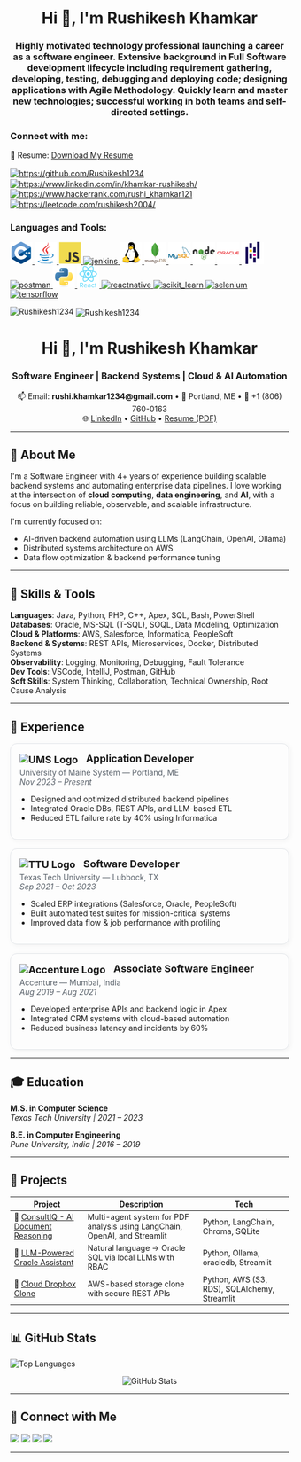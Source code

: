 <h1 align="center">Hi 👋, I'm Rushikesh Khamkar</h1>
<h3 align="center">Highly motivated technology professional launching a career as a software engineer. Extensive background in Full Software development lifecycle including requirement gathering, developing, testing, debugging and deploying code; designing applications with Agile Methodology. Quickly learn and master new technologies; successful working in both teams and self-directed settings.</h3>

<h3 align="left">Connect with me:</h3>
<p align="left">

<p align="left">📄 Resume: <a href="https://github.com/user-attachments/files/20969098/Rushikesh.Khamkar.Resume.pdf" target="_blank" rel="noopener noreferrer">Download My Resume</a></p>


<a href="https://github.com/Rushikesh1234" target="blank"><img align="center" src="https://raw.githubusercontent.com/rahuldkjain/github-profile-readme-generator/master/src/images/icons/Social/github.svg" alt="https://github.com/Rushikesh1234" height="30" width="40" /></a>
<a href="https://www.linkedin.com/in/khamkar-rushikesh/" target="blank"><img align="center" src="https://raw.githubusercontent.com/rahuldkjain/github-profile-readme-generator/master/src/images/icons/Social/linked-in-alt.svg" alt="https://www.linkedin.com/in/khamkar-rushikesh/" height="30" width="40" /></a>
<a href="https://www.hackerrank.com/rushi_khamkar121" target="blank"><img align="center" src="https://raw.githubusercontent.com/rahuldkjain/github-profile-readme-generator/master/src/images/icons/Social/hackerrank.svg" alt="https://www.hackerrank.com/rushi_khamkar121" height="30" width="40" /></a> 
<a href="https://leetcode.com/rushikesh2004/" target="blank"><img align="center" src="https://raw.githubusercontent.com/rahuldkjain/github-profile-readme-generator/master/src/images/icons/Social/leet-code.svg" alt="https://leetcode.com/rushikesh2004/" height="30" width="40" /></a>

</p>

<h3 align="left">Languages and Tools:</h3>
<p align="left"> <a href="https://www.w3schools.com/cpp/" target="_blank" rel="noreferrer"> <img src="https://raw.githubusercontent.com/devicons/devicon/master/icons/cplusplus/cplusplus-original.svg" alt="cplusplus" width="40" height="40"/> </a> <a href="https://www.java.com" target="_blank" rel="noreferrer"> <img src="https://raw.githubusercontent.com/devicons/devicon/master/icons/java/java-original.svg" alt="java" width="40" height="40"/> </a> <a href="https://developer.mozilla.org/en-US/docs/Web/JavaScript" target="_blank" rel="noreferrer"> <img src="https://raw.githubusercontent.com/devicons/devicon/master/icons/javascript/javascript-original.svg" alt="javascript" width="40" height="40"/> </a> <a href="https://www.jenkins.io" target="_blank" rel="noreferrer"> <img src="https://www.vectorlogo.zone/logos/jenkins/jenkins-icon.svg" alt="jenkins" width="40" height="40"/> </a> <a href="https://www.linux.org/" target="_blank" rel="noreferrer"> <img src="https://raw.githubusercontent.com/devicons/devicon/master/icons/linux/linux-original.svg" alt="linux" width="40" height="40"/> </a> <a href="https://www.mongodb.com/" target="_blank" rel="noreferrer"> <img src="https://raw.githubusercontent.com/devicons/devicon/master/icons/mongodb/mongodb-original-wordmark.svg" alt="mongodb" width="40" height="40"/> </a> <a href="https://www.mysql.com/" target="_blank" rel="noreferrer"> <img src="https://raw.githubusercontent.com/devicons/devicon/master/icons/mysql/mysql-original-wordmark.svg" alt="mysql" width="40" height="40"/> </a> <a href="https://nodejs.org" target="_blank" rel="noreferrer"> <img src="https://raw.githubusercontent.com/devicons/devicon/master/icons/nodejs/nodejs-original-wordmark.svg" alt="nodejs" width="40" height="40"/> </a> <a href="https://www.oracle.com/" target="_blank" rel="noreferrer"> <img src="https://raw.githubusercontent.com/devicons/devicon/master/icons/oracle/oracle-original.svg" alt="oracle" width="40" height="40"/> </a> <a href="https://pandas.pydata.org/" target="_blank" rel="noreferrer"> <img src="https://raw.githubusercontent.com/devicons/devicon/2ae2a900d2f041da66e950e4d48052658d850630/icons/pandas/pandas-original.svg" alt="pandas" width="40" height="40"/> </a> <a href="https://postman.com" target="_blank" rel="noreferrer"> <img src="https://www.vectorlogo.zone/logos/getpostman/getpostman-icon.svg" alt="postman" width="40" height="40"/> </a> <a href="https://www.python.org" target="_blank" rel="noreferrer"> <img src="https://raw.githubusercontent.com/devicons/devicon/master/icons/python/python-original.svg" alt="python" width="40" height="40"/> </a> <a href="https://reactjs.org/" target="_blank" rel="noreferrer"> <img src="https://raw.githubusercontent.com/devicons/devicon/master/icons/react/react-original-wordmark.svg" alt="react" width="40" height="40"/> </a> <a href="https://reactnative.dev/" target="_blank" rel="noreferrer"> <img src="https://reactnative.dev/img/header_logo.svg" alt="reactnative" width="40" height="40"/> </a> <a href="https://scikit-learn.org/" target="_blank" rel="noreferrer"> <img src="https://upload.wikimedia.org/wikipedia/commons/0/05/Scikit_learn_logo_small.svg" alt="scikit_learn" width="40" height="40"/> </a> <a href="https://www.selenium.dev" target="_blank" rel="noreferrer"> <img src="https://raw.githubusercontent.com/detain/svg-logos/780f25886640cef088af994181646db2f6b1a3f8/svg/selenium-logo.svg" alt="selenium" width="40" height="40"/> </a> <a href="https://www.tensorflow.org" target="_blank" rel="noreferrer"> <img src="https://www.vectorlogo.zone/logos/tensorflow/tensorflow-icon.svg" alt="tensorflow" width="40" height="40"/> </a> </p>

<p><img align="left" src="https://github-readme-stats.vercel.app/api/top-langs?username=Rushikesh1234&show_icons=true&locale=en&layout=compact" alt="Rushikesh1234" /></p>

<p>&nbsp;<img align="center" src="https://github-readme-stats.vercel.app/api?username=Rushikesh1234&show_icons=true&locale=en" alt="Rushikesh1234" /></p>




<h1 align="center">Hi 👋, I'm Rushikesh Khamkar</h1>
<h3 align="center">Software Engineer | Backend Systems | Cloud & AI Automation</h3>

<p align="center">
📫 Email: <strong>rushi.khamkar1234@gmail.com</strong> • 📍 Portland, ME • 📱 +1 (806) 760-0163  
<br>
🌐 <a href="https://www.linkedin.com/in/khamkar-rushikesh/" target="_blank">LinkedIn</a> •  
<a href="https://github.com/Rushikesh1234" target="_blank">GitHub</a> •  
<a href="https://github.com/user-attachments/files/20969098/Rushikesh.Khamkar.Resume.pdf" target="_blank">Resume (PDF)</a>
</p>

---

## 🚀 About Me

I'm a Software Engineer with 4+ years of experience building scalable backend systems and automating enterprise data pipelines. I love working at the intersection of **cloud computing**, **data engineering**, and **AI**, with a focus on building reliable, observable, and scalable infrastructure. 

I'm currently focused on:
- AI-driven backend automation using LLMs (LangChain, OpenAI, Ollama)
- Distributed systems architecture on AWS
- Data flow optimization & backend performance tuning

---

## 🧠 Skills & Tools

**Languages**: Java, Python, PHP, C++, Apex, SQL, Bash, PowerShell  
**Databases**: Oracle, MS-SQL (T-SQL), SOQL, Data Modeling, Optimization  
**Cloud & Platforms**: AWS, Salesforce, Informatica, PeopleSoft  
**Backend & Systems**: REST APIs, Microservices, Docker, Distributed Systems  
**Observability**: Logging, Monitoring, Debugging, Fault Tolerance  
**Dev Tools**: VSCode, IntelliJ, Postman, GitHub  
**Soft Skills**: System Thinking, Collaboration, Technical Ownership, Root Cause Analysis

---

## 💼 Experience

<style>
  .experience-grid {
    display: flex;
    flex-wrap: wrap;
    gap: 1rem;
  }

  .tile {
    flex: 1 1 300px;
    border: 1px solid #e1e4e8;
    border-radius: 12px;
    padding: 16px;
    box-shadow: 2px 2px 10px rgba(0,0,0,0.05);
    transition: transform 0.2s;
  }

  .tile:hover {
    transform: scale(1.02);
    background-color: #f6f8fa;
  }

  .tile img {
    width: 32px;
    height: 32px;
    vertical-align: middle;
    margin-right: 10px;
  }

  .tile h3 {
    margin: 0;
    font-size: 18px;
  }

  .tile p {
    margin: 4px 0 10px;
    font-size: 14px;
    color: #586069;
  }

  .tile ul {
    padding-left: 20px;
    font-size: 14px;
  }
</style>

<div class="experience-grid">

  <div class="tile">
    <h3><img src="https://upload.wikimedia.org/wikipedia/commons/4/45/Seal_of_the_University_of_Maine.svg" alt="UMS Logo"> Application Developer</h3>
    <p>University of Maine System — Portland, ME<br><em>Nov 2023 – Present</em></p>
    <ul>
      <li>Designed and optimized distributed backend pipelines</li>
      <li>Integrated Oracle DBs, REST APIs, and LLM-based ETL</li>
      <li>Reduced ETL failure rate by 40% using Informatica</li>
    </ul>
  </div>

  <div class="tile">
    <h3><img src="https://upload.wikimedia.org/wikipedia/en/0/0d/Texas_Tech_University_logo.svg" alt="TTU Logo"> Software Developer</h3>
    <p>Texas Tech University — Lubbock, TX<br><em>Sep 2021 – Oct 2023</em></p>
    <ul>
      <li>Scaled ERP integrations (Salesforce, Oracle, PeopleSoft)</li>
      <li>Built automated test suites for mission-critical systems</li>
      <li>Improved data flow & job performance with profiling</li>
    </ul>
  </div>

  <div class="tile">
    <h3><img src="https://upload.wikimedia.org/wikipedia/commons/8/8e/Accenture.svg" alt="Accenture Logo"> Associate Software Engineer</h3>
    <p>Accenture — Mumbai, India<br><em>Aug 2019 – Aug 2021</em></p>
    <ul>
      <li>Developed enterprise APIs and backend logic in Apex</li>
      <li>Integrated CRM systems with cloud-based automation</li>
      <li>Reduced business latency and incidents by 60%</li>
    </ul>
  </div>

</div>

---

## 🎓 Education

**M.S. in Computer Science**  
*Texas Tech University | 2021 – 2023*

**B.E. in Computer Engineering**  
*Pune University, India | 2016 – 2019*

---

## 🧩 Projects

| Project | Description | Tech |
|--------|-------------|------|
| 🔗 [ConsultIQ - AI Document Reasoning](https://github.com/Rushikesh1234/ConsultIQ-AI) | Multi-agent system for PDF analysis using LangChain, OpenAI, and Streamlit | Python, LangChain, Chroma, SQLite |
| 🔗 [LLM-Powered Oracle Assistant](https://github.com/Rushikesh1234/LLM-Powered-Oracle-Database-Assistant) | Natural language → Oracle SQL via local LLMs with RBAC | Python, Ollama, oracledb, Streamlit |
| 🔗 [Cloud Dropbox Clone](https://github.com/Rushikesh1234/dropbox-backend) | AWS-based storage clone with secure REST APIs | Python, AWS (S3, RDS), SQLAlchemy, Streamlit |

---

## 📊 GitHub Stats

<p align="left">
  <img src="https://github-readme-stats.vercel.app/api/top-langs?username=Rushikesh1234&show_icons=true&locale=en&layout=compact" alt="Top Languages" />
</p>

<p align="center">
  <img src="https://github-readme-stats.vercel.app/api?username=Rushikesh1234&show_icons=true&locale=en" alt="GitHub Stats" />
</p>

---

## 🤝 Connect with Me

<a href="https://www.linkedin.com/in/khamkar-rushikesh/" target="_blank"><img src="https://img.shields.io/badge/LinkedIn-blue?logo=linkedin" /></a>
<a href="https://github.com/Rushikesh1234" target="_blank"><img src="https://img.shields.io/badge/GitHub-black?logo=github" /></a>
<a href="https://leetcode.com/rushikesh2004/" target="_blank"><img src="https://img.shields.io/badge/LeetCode-orange?logo=leetcode" /></a>
<a href="https://www.hackerrank.com/rushi_khamkar121" target="_blank"><img src="https://img.shields.io/badge/HackerRank-2EC866?logo=hackerrank" /></a>

---
